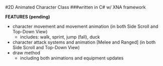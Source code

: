 #2D Animated Character Class
###written in C# w/ XNA framework

**FEATURES (pending)**<br>
<ul>
  <li>character movement and movement animation (in both Side Scroll and Top-Down View)
  <ul>
    <li>includes: walk, sprint, jump (fall), duck
  </ul>

  <li>character attack systems and animation [Melee and Ranged] (in both Side Scroll and Top-Down View)
  
  <li>draw method
  <ul>
    <li>including both animations and equipment updates
  </ul>
</ul>
